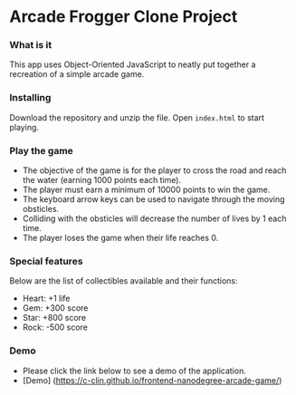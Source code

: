 # Arcade Frogger Clone Project

### What is it
This app uses Object-Oriented JavaScript to neatly put together a recreation of a simple arcade game.

### Installing
Download the repository and unzip the file. Open `index.html` to start playing.

### Play the game
* The objective of the game is for the player to cross the road and reach the water (earning 1000 points each time). 
* The player must earn a minimum of 10000 points to win the game. 
* The keyboard arrow keys can be used to navigate through the moving obsticles.
* Colliding with the obsticles will decrease the number of lives by 1 each time.
* The player loses the game when their life reaches 0. 

### Special features
Below are the list of collectibles available and their functions:
* Heart: +1 life 
* Gem: +300 score
* Star: +800 score
* Rock: -500 score

### Demo
* Please click the link below to see a demo of the application.
* [Demo] (https://c-clin.github.io/frontend-nanodegree-arcade-game/)




